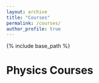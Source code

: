 ```yaml
---
layout: archive
title: "Courses"
permalink: /courses/
author_profile: true
---
```


{% include base_path %}

Physics Courses
======
